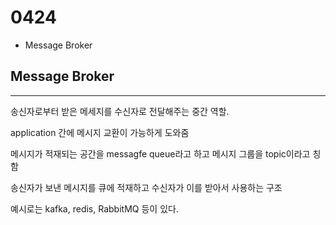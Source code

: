 # 0424

- Message Broker

## Message Broker

---

송신자로부터 받은 메세지를 수신자로 전달해주는 중간 역할.

application 간에 메시지 교환이 가능하게 도와줌

메시지가 적재되는 공간을 messagfe queue라고 하고 메시지 그룹을 topic이라고 칭함

송신자가 보낸 메시지를 큐에 적재하고 수신자가 이를 받아서 사용하는 구조

예시로는 kafka, redis, RabbitMQ 등이 있다.
